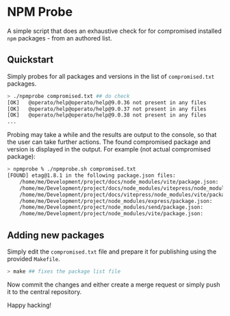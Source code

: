 NPM Probe
=========

A simple script that does an exhaustive check for for compromised installed
`npm` packages - from an authored list.

## Quickstart

Simply probes for all packages and versions in the list of `compromised.txt`
packages.

```sh
> ./npmprobe compromised.txt ## do check
[OK]   @operato/help@operato/help@9.0.36 not present in any files
[OK]   @operato/help@operato/help@9.0.37 not present in any files
[OK]   @operato/help@operato/help@9.0.38 not present in any files
...
```

Probing may take a while and the results are output to the console, so that the
user can take further actions. The found compromised package and version is
displayed in the output. For example (not actual compromised package):

```sh
> npmprobe % ./npmprobe.sh compromised.txt
[FOUND] etag@1.8.1 in the following package.json files:
	/home/me/Development/project/docs/node_modules/vite/package.json:
	/home/me/Development/project/docs/node_modules/vitepress/node_modules/vite/package.json:
	/home/me/Development/project/docs/vitepress/node_modules/vite/package.json:
	/home/me/Development/project/node_modules/express/package.json:
	/home/me/Development/project/node_modules/send/package.json:
	/home/me/Development/project/node_modules/vite/package.json:
```

## Adding new packages

Simply edit the `compromised.txt` file and prepare it for publishing using the
provided `Makefile`.

```sh
> make ## fixes the package list file
```

Now commit the changes and either create a merge request or simply push it to
the central repository.

Happy hacking!
